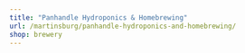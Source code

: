 ```yaml
---
title: "Panhandle Hydroponics & Homebrewing"
url: /martinsburg/panhandle-hydroponics-and-homebrewing/
shop: brewery
---
```

